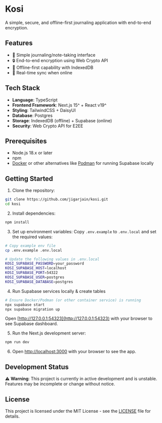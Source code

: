 # Kosi

A simple, secure, and offline-first journaling application with end-to-end encryption.

## Features

- 📝 Simple journaling/note-taking interface
- 🔒 End-to-end encryption using Web Crypto API
- 📱 Offline-first capability with IndexedDB
- 🔄 Real-time sync when online

## Tech Stack

- **Language**: TypeScript
- **Frontend Framework**: Next.js 15^ + React v19^
- **Styling**: TailwindCSS + DaisyUI
- **Database**: Postgres
- **Storage**: IndexedDB (offline) + Supabase (online)
- **Security**: Web Crypto API for E2EE

## Prerequisites

- Node.js 18.x or later
- npm
- [Docker](https://docs.docker.com/get-docker/) or other alternatives like [Podman](https://podman.io/getting-started/installation) for running Supabase locally

## Getting Started

1. Clone the repository:

```bash
git clone https://github.com/jigarjain/kosi.git
cd kosi
```

2. Install dependencies:

```bash
npm install
```

3. Set up environment variables:
   Copy `.env.example` to `.env.local` and set the required values:

```bash
# Copy example env file
cp .env.example .env.local

# Update the following values in .env.local
KOSI_SUPABASE_PASSWORD=your_password
KOSI_SUPABASE_HOST=localhost
KOSI_SUPABASE_PORT=54322
KOSI_SUPABASE_USER=postgres
KOSI_SUPABASE_DATABASE=postgres
```

4. Run Supabase services locally & create tables

```bash
# Ensure Docker/Podman (or other container service) is running
npx supabase start
npx supabase migration up
```

Open [http://127.0.0.1:54323](http://127.0.0.1:54323) with your browser to see Supabase dashboard.

5. Run the Next.js development server:

```bash
npm run dev
```

6. Open [http://localhost:3000](http://localhost:3000) with your browser to see the app.

## Development Status

⚠️ **Warning**: This project is currently in active development and is unstable. Features may be incomplete or change without notice.

## License

This project is licensed under the MIT License - see the [LICENSE](LICENSE) file for details.
